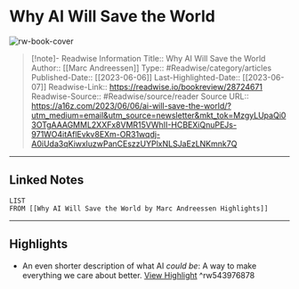 # Why AI Will Save the World

![rw-book-cover](https://a16z.com/wp-content/uploads/2023/06/AI-Saves-The-World_Yoast-FB.jpg)
<br>
>[!note]- Readwise Information
>Title:: Why AI Will Save the World
>Author:: [[Marc Andreessen]]
>Type:: #Readwise/category/articles
>Published-Date:: [[2023-06-06]]
>Last-Highlighted-Date:: [[2023-06-07]]
>Readwise-Link:: https://readwise.io/bookreview/28724671
>Readwise-Source:: #Readwise/source/reader
>Source URL:: https://a16z.com/2023/06/06/ai-will-save-the-world/?utm_medium=email&utm_source=newsletter&mkt_tok=MzgyLUpaQi03OTgAAAGMML2XXFx8VMR15VWhII-HCBEXiQnuPEJs-971WO4itAflEvkv8EXm-OR31wqdj-A0iUda3qKiwxluzwPanCEszzUYPlxNLSJaEzLNKmnk7Q
--- 

## Linked Notes
```dataview
LIST
FROM [[Why AI Will Save the World by Marc Andreessen Highlights]]
```

---

## Highlights
- An even shorter description of what AI *could be*: A way to make everything we care about better. [View Highlight](https://readwise.io/open/543976878) ^rw543976878
